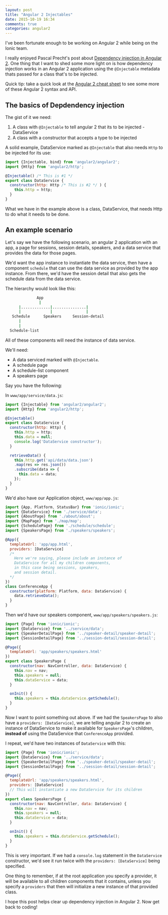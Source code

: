 ```yaml
---
layout: post
title: "Angular 2 Injectables"
date: 2015-10-19 16:34
comments: true
categories: angular2
---
```


I've been fortunate enough to be working on Angular 2 while being on the Ionic team.

I really enjoyed Pascal Precht's post about [Dependency injection in Angular 2](http://blog.thoughtram.io/angular/2015/05/18/dependency-injection-in-angular-2.html). One thing that I want to shed some more light on is how dependency injection works in an Angular 2 application using the `@Injectable` metadata thats passed for a class that's to be injected.

Quick tip: take a quick look at the [Angular 2 cheat sheet](https://angular.io/docs/ts/latest/guide/cheatsheet.html) to see some more of these Angular 2 syntax and API.

## The basics of Depdendency injection

The gist of it we need:

1) A class with `@Injectable` to tell angular 2 that its to be injected - DataService  
2) A class with a constructor that accepts a type to be injected

A solid example, DataService marked as `@Injectable` that also needs `Http` to be injected for its use:

```js
import {Injectable, bind} from 'angular2/angular2';
import {Http} from 'angular2/http';

@Injectable() /* This is #1 */
export class DataService {
  constructor(http: Http /* This is #2 */ ) { 
    this.http = http;
  }
}
```

What we have in the example above is a class, DataService, that needs Http to do what it needs to be done.

## An example scenario

Let's say we have the following scenario, an angular 2 application with an app, a page for sessions, session details, speakers, and a data service that provides the data for those pages.

We'd want the app instance to instantiate the data service, then have a component `schedule` that can use the data service as provided by the app instance. From there, we'd have the session detail that also gets the schedule data from the data service.

The hierarchy would look like this:

```bash
              App 
               |  
      |.............|...............|
      |             |               |
   Schedule      Speakers     Session-detail
      |
      |
  Schedule-list
```

All of these components will need the instance of data service.

We'll need: 

* A data serviced marked with `@Injectable`.
* A schedule page
* A schedule-list component
* A speakers page

Say you have the following:

In `www/app/service/data.js`:

```js
import {Injectable} from 'angular2/angular2';
import {Http} from 'angular2/http';

@Injectable()
export class DataService {
  constructor(http: Http) {
    this.http = http;
    this.data = null;
    console.log('DataService constructor');
  }

  retrieveData() {
    this.http.get('api/data/data.json')
    .map(res => res.json())
    .subscribe(data => {
      this.data = data;
    });
  }
}
```

We'd also have our Application object, `www/app/app.js`:

```js
import {App, Platform, StatusBar} from 'ionic/ionic';
import {DataService} from './service/data';
import {AboutPage} from './about/about';
import {MapPage} from './map/map';
import {SchedulePage} from './schedule/schedule';
import {SpeakersPage} from './speakers/speakers';

@App({
  templateUrl: 'app/app.html',
  providers: [DataService] 
  /* 
    Here we're saying, please include an instance of 
    DataService for all my children components,
    in this case being sessions, speakers, 
    and session detail.
  */
})
class ConferenceApp {
  constructor(platform: Platform, data: DataService) {
    data.retrieveData();
  }
}

```

Then we'd have our speakers component, `www/app/speakers/speakers.js`:

```js
import {Page} from 'ionic/ionic';
import {DataService} from '../service/data';
import {SpeakerDetailPage} from '../speaker-detail/speaker-detail';
import {SessionDetailPage} from '../session-detail/session-detail';

@Page({
  templateUrl: 'app/speakers/speakers.html'
})
export class SpeakersPage {
  constructor(nav: NavController, data: DataService) {
    this.nav = nav;
    this.speakers = null;
    this.dataService = data;
  }

  onInit() {
    this.speakers = this.dataService.getSchedule();
  }
}

```

Now I want to point something out above. If we had the `SpeakersPage` to also have a `providers: [DataService]`, we are telling angular 2 to create an instance of DataService to make it available for `SpeakersPage`'s children, **instead of** using the DataService that `ConferenceApp` provided.

I repeat, we'd have two instances of `DataService` with this:

```js
import {Page} from 'ionic/ionic';
import {DataService} from '../service/data';
import {SpeakerDetailPage} from '../speaker-detail/speaker-detail';
import {SessionDetailPage} from '../session-detail/session-detail';

@Page({
  templateUrl: 'app/speakers/speakers.html',
  providers: [DataService] 
  // This will instantiate a new DataService for its children
})
export class SpeakersPage {
  constructor(nav: NavController, data: DataService) {
    this.nav = nav;
    this.speakers = null;
    this.dataService = data;
  }

  onInit() {
    this.speakers = this.dataService.getSchedule();
  }
}
```

This is very important. If we had a `console.log` statement in the `DataService` constructor, we'd see it run twice with the `providers: [DataService]` being specified.

One thing to remember, if at the root application you specify a provider, it will be available to all children components that it contains, unless you specify a `providers` that then will initialize a new instance of that provided class.


I hope this post helps clear up dependency injection in Angular 2. Now get back to coding!
